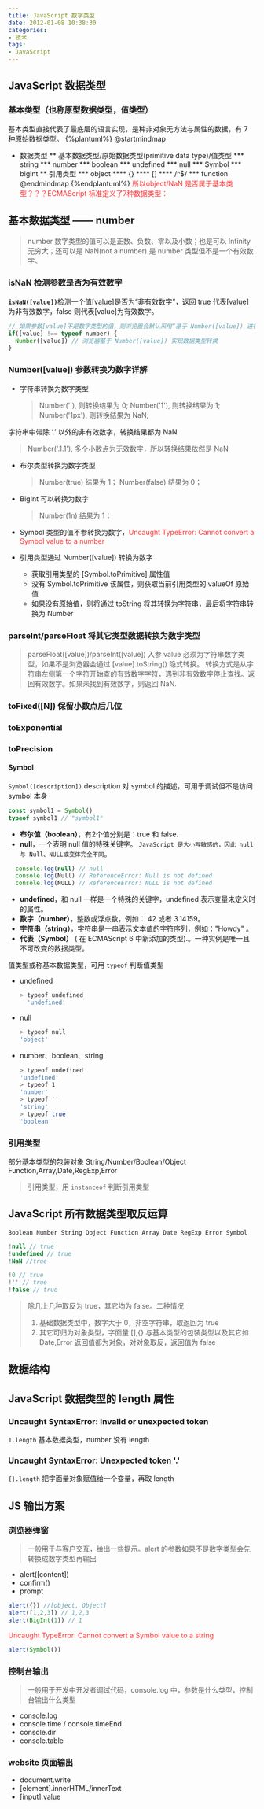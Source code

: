 ```yaml
---
title: JavaScript 数字类型
date: 2012-01-08 10:38:30
categories:
- 技术
tags:
- JavaScript
---
```


## JavaScript 数据类型
### 基本类型（也称原型数据类型，值类型）
基本类型直接代表了最底层的语言实现，是种非对象无方法与属性的数据，有 7 种原始数据类型。
{%plantuml%}
@startmindmap
* 数据类型
** 基本数据类型/原始数据类型(primitive data type)/值类型
*** string
*** number
*** boolean
*** undefined
*** null
*** Symbol
*** bigint
** 引用类型
*** object
**** {}
**** []
**** /^$/
*** function
@endmindmap
{%endplantuml%}
<font color="#f33">所以object/NaN 是否属于基本类型？？？ECMAScript 标准定义了7种数据类型：</font>

## 基本数据类型 —— number
> number 数字类型的值可以是正数、负数、零以及小数；也是可以 Infinity 无穷大；还可以是 NaN(not a number) 是 number 类型但不是一个有效数字。

### isNaN 检测参数是否为有效数字
<b class="custom-box-339">`isNaN([value])`</b><span class="custom-box-993">检测一个值[value]是否为“非有效数字”，返回 true 代表[value]为非有效数字，false 则代表[value]为有效数字。</span>
```JavaScript
// 如果参数[value]不是数字类型的值，则浏览器会默认采用“基于 Number([value]) 进行隐式转换”的方式，将参数转换为数字类型。
if([value] !== typeof number) {
  Number([value]) // 浏览器基于 Number([value]) 实现数据类型转换
}
```

### Number([value]) 参数转换为数字详解
* 字符串转换为数字类型
  > Number(''), 则转换结果为 0;
    Number('1'), 则转换结果为 1;
    Number('1px'), 则转换结果为 NaN;
<div class="custom-box-933">字符串中带除 ‘.’ 以外的非有效数字，转换结果都为 NaN</div>
 
  > Number('.1.1'), 多个小数点为无效数字，所以转换结果依然是 NaN

* 布尔类型转换为数字类型
  > Number(true) 结果为 1；
    Number(false) 结果为 0；

* BigInt 可以转换为数字 
  > Number(1n) 结果为 1；

* Symbol 类型的值不参转换为数字，<font color="#f33">Uncaught TypeError: Cannot convert a Symbol value to a number</font>

* 引用类型通过 Number([value]) 转换为数字
  * 获取引用类型的 [Symbol.toPrimitive] 属性值
  * 没有 Symbol.toPrimitive 该属性，则获取当前引用类型的 valueOf 原始值
  * 如果没有原始值，则将通过 toString 将其转换为字符串，最后将字符串转换为 Number


### parseInt/parseFloat 将其它类型数据转换为数字类型
> parseFloat([value])/parseInt([value]) 入参 value 必须为字符串数字类型，如果不是浏览器会通过 [value].toString() 隐式转换。
转换方式是从字符串左侧第一个字符开始查的有效数字字符，遇到非有效数字停止查找。返回有效数字。如果未找到有效数字，则返回 NaN.

### toFixed([N]) 保留小数点后几位
### toExponential
### toPrecision

#### Symbol
`Symbol([description])` description 对 symbol 的描述，可用于调试但不是访问 symbol 本身
```javascript
const symbol1 = Symbol()
typeof symbol1 // "symbol1"
```
* **布尔值（boolean）**，有2个值分别是：true 和 false.
* **null**，一个表明 null 值的特殊关键字。 `JavaScript 是大小写敏感的，因此 null 与 Null、NULL或变体完全不同`。
```javascript
  console.log(null) // null
  console.log(Null) // ReferenceError: Null is not defined
  console.log(NULL) // ReferenceError: NULL is not defined
```
* **undefined**，和 null 一样是一个特殊的关键字，undefined 表示变量未定义时的属性。
* **数字（number）**，整数或浮点数，例如： 42 或者 3.14159。
* **字符串（string）**，字符串是一串表示文本值的字符序列，例如："Howdy" 。
* **代表（Symbol）** ( 在 ECMAScript 6 中新添加的类型).。一种实例是唯一且不可改变的数据类型。
  
值类型或称基本数据类型，可用 `typeof` 判断值类型
* undefined
  ```bash
  > typeof undefined
    'undefined'
  ```
  
* null
  ```bash
  > typeof null
  'object'
  ```
  
* number、boolean、string
  ```bash
  > typeof undefined
  'undefined'
  > typeof 1
  'number'
  > typeof ''
  'string'
  > typeof true
  'boolean'
  ```

### 引用类型 
部分基本类型的包装对象
String/Number/Boolean/Object
Function,Array,Date,RegExp,Error

> 引用类型，用 `instanceof` 判断引用类型

## JavaScript 所有数据类型取反运算
`Boolean Number String Object Function Array Date RegExp Error Symbol`

```javascript
!null // true
!undefined // true
!NaN //true

!0 // true
!'' // true
!false // true
```
> 除几上几种取反为 true，其它均为 false。二种情况</br>
> 1.  基础数据类型中，数字大于 0，非空字符串，取返回为 true
> 2.  其它可归为对象类型，字面量 [],{} 与基本类型的包装类型以及其它如 Date,Error 返回值都为对象，对对象取反，返回值为 false

## 数据结构
## JavaScript 数据类型的 length 属性
### Uncaught SyntaxError: Invalid or unexpected token
`1.length` 基本数据类型，number 没有 length
### Uncaught SyntaxError: Unexpected token '.'
`{}.length` 把字面量对象赋值给一个变量，再取 length

## JS 输出方案
### 浏览器弹窗
> 一般用于与客户交互，给出一些提示。<span class="custom-box-933">alert 的参数如果不是数字类型会先转换成数字类型再输出</span>
* alert([content]) 
* confirm() 
* prompt

```JavaScript
alert({}) //[object, Object]
alert([1,2,3]) // 1,2,3
alert(BigInt(1)) // 1
```
<font color="#f33">Uncaught TypeError: Cannot convert a Symbol value to a string</font>
```JavaScript
alert(Symbol())
```

### 控制台输出
> 一般用于开发中开发者调试代码，<span class="custom-box-933">console.log 中，参数是什么类型，控制台输出什么类型</span>
* console.log
* console.time / console.timeEnd
* console.dir
* console.table

### website 页面输出
* document.write
* [element].innerHTML/innerText
* [input].value